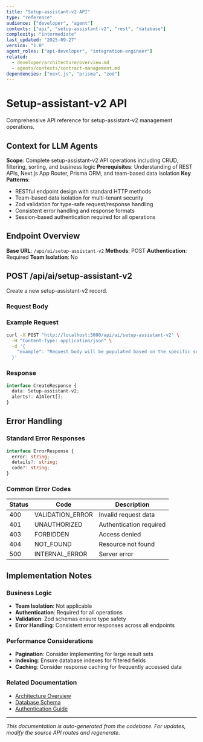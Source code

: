 ```yaml
---
title: "Setup-assistant-v2 API"
type: "reference"
audience: ["developer", "agent"]
contexts: ["api", "setup-assistant-v2", "rest", "database"]
complexity: "intermediate"
last_updated: "2025-09-27"
version: "1.0"
agent_roles: ["api-developer", "integration-engineer"]
related:
  - developer/architecture/overview.md
  - agents/contexts/contract-management.md
dependencies: ["next.js", "prisma", "zod"]
---
```


# Setup-assistant-v2 API

Comprehensive API reference for setup-assistant-v2 management operations.

## Context for LLM Agents

**Scope**: Complete setup-assistant-v2 API operations including CRUD, filtering, sorting, and business logic
**Prerequisites**: Understanding of REST APIs, Next.js App Router, Prisma ORM, and team-based data isolation
**Key Patterns**:
- RESTful endpoint design with standard HTTP methods
- Team-based data isolation for multi-tenant security
- Zod validation for type-safe request/response handling
- Consistent error handling and response formats
- Session-based authentication required for all operations

## Endpoint Overview

**Base URL**: `/api/ai/setup-assistant-v2`
**Methods**: POST
**Authentication**: Required
**Team Isolation**: No




## POST /api/ai/setup-assistant-v2

Create a new setup-assistant-v2 record.

### Request Body



### Example Request

```bash
curl -X POST "http://localhost:3000/api/ai/setup-assistant-v2" \
  -H "Content-Type: application/json" \
  -d '{
    "example": "Request body will be populated based on the specific setup-assistant-v2 schema"
  }'
```

### Response

```typescript
interface CreateResponse {
  data: Setup-assistant-v2;
  alerts?: AIAlert[];
}
```






## Error Handling

### Standard Error Responses

```typescript
interface ErrorResponse {
  error: string;
  details?: string;
  code?: string;
}
```

### Common Error Codes

| Status | Code | Description |
|--------|------|-------------|
| 400 | VALIDATION_ERROR | Invalid request data |
| 401 | UNAUTHORIZED | Authentication required |
| 403 | FORBIDDEN | Access denied |
| 404 | NOT_FOUND | Resource not found |
| 500 | INTERNAL_ERROR | Server error |



## Implementation Notes

### Business Logic
- **Team Isolation**: Not applicable
- **Authentication**: Required for all operations
- **Validation**: Zod schemas ensure type safety
- **Error Handling**: Consistent error responses across all endpoints

### Performance Considerations
- **Pagination**: Consider implementing for large result sets
- **Indexing**: Ensure database indexes for filtered fields
- **Caching**: Consider response caching for frequently accessed data

### Related Documentation
- [Architecture Overview](../../developer/architecture/overview.md)
- [Database Schema](../../developer/architecture/database.md)
- [Authentication Guide](../../developer/authentication.md)

---

*This documentation is auto-generated from the codebase. For updates, modify the source API routes and regenerate.*